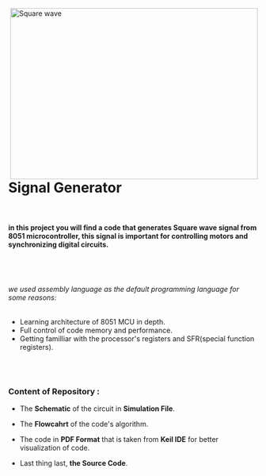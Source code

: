   <img src="https://www.electronics-notes.com/images/waveform-square-wave-01.svg" alt="Square wave" width="500" height="345" align="right">

<h1>Signal Generator</h1>
<br>
<h4>in this project you will find a code that generates Square wave signal from 8051 microcontroller, this signal is important for controlling motors and synchronizing digital circuits.</h4>

<br>
<br>

<h6>we used assembly language as the default programming language for some reasons:</h6>

<ul>
  <li>Learning architecture of 8051 MCU in depth.</li>
  <li>Full control of code memory and performance.</li>
  <li>Getting familliar with the processor's registers and SFR(special function registers).</li>
</ul>

<br>
<br>

<h3>Content of Repository :</h3>
<ul> 
<li><p>The <b>Schematic</b> of the circuit in <b>Simulation File</b>.</p></li>
<li><p>The <b>Flowcahrt</b> of the code's algorithm.</p></li>
<li><p>The code in <b>PDF Format</b> that is taken from <b>Keil IDE</b> for better visualization of code.</p></li>
<li><p>Last thing last, <b>the Source Code</b>.</p></li>
</ul>


